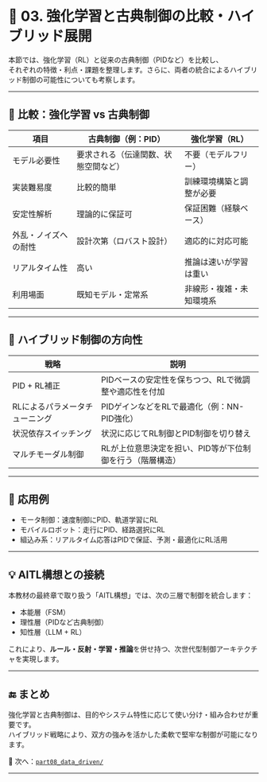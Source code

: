 # 🤖 03. 強化学習と古典制御の比較・ハイブリッド展開

本節では、強化学習（RL）と従来の古典制御（PIDなど）を比較し、  
それぞれの特徴・利点・課題を整理します。さらに、両者の統合によるハイブリッド制御の可能性についても考察します。

---

## 📐 比較：強化学習 vs 古典制御

| 項目 | 古典制御（例：PID） | 強化学習（RL） |
|------|----------------------|-----------------|
| モデル必要性 | 要求される（伝達関数、状態空間など） | 不要（モデルフリー） |
| 実装難易度 | 比較的簡単 | 訓練環境構築と調整が必要 |
| 安定性解析 | 理論的に保証可 | 保証困難（経験ベース） |
| 外乱・ノイズへの耐性 | 設計次第（ロバスト設計） | 適応的に対応可能 |
| リアルタイム性 | 高い | 推論は速いが学習は重い |
| 利用場面 | 既知モデル・定常系 | 非線形・複雑・未知環境系 |

---

## 🧠 ハイブリッド制御の方向性

| 戦略 | 説明 |
|------|------|
| PID + RL補正 | PIDベースの安定性を保ちつつ、RLで微調整や適応性を付加 |
| RLによるパラメータチューニング | PIDゲインなどをRLで最適化（例：NN-PID強化） |
| 状況依存スイッチング | 状況に応じてRL制御とPID制御を切り替え |
| マルチモーダル制御 | RLが上位意思決定を担い、PID等が下位制御を行う（階層構造） |

---

## 🔧 応用例

- モータ制御：速度制御にPID、軌道学習にRL  
- モバイルロボット：走行にPID、経路選択にRL  
- 組込み系：リアルタイム応答はPIDで保証、予測・最適化にRL活用

---

## 💡 AITL構想との接続

本教材の最終章で取り扱う「AITL構想」では、次の三層で制御を統合します：

- 本能層（FSM）  
- 理性層（PIDなど古典制御）  
- 知性層（LLM + RL）

これにより、**ルール・反射・学習・推論**を併せ持つ、次世代型制御アーキテクチャを実現します。

---

## 🔚 まとめ

強化学習と古典制御は、目的やシステム特性に応じて使い分け・組み合わせが重要です。  
ハイブリッド戦略により、双方の強みを活かした柔軟で堅牢な制御が可能になります。

📁 次へ：[`part08_data_driven/`](../part08_data_driven/)

---
